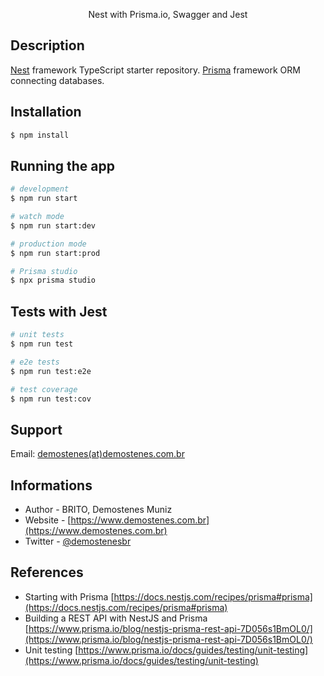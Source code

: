 <p align="center">
  Nest with Prisma.io, Swagger and Jest</a>
</p>

## Description

[Nest](https://github.com/nestjs/nest) framework TypeScript starter repository.
[Prisma](https://prisma.io) framework ORM connecting databases.

## Installation

```bash
$ npm install
```

## Running the app

```bash
# development
$ npm run start

# watch mode
$ npm run start:dev

# production mode
$ npm run start:prod

# Prisma studio
$ npx prisma studio

```

## Tests with Jest

```bash
# unit tests
$ npm run test

# e2e tests
$ npm run test:e2e

# test coverage
$ npm run test:cov

```

## Support

Email: [demostenes(at)demostenes.com.br](demostenes(at)demostenes.com.br)

## Informations

- Author - BRITO, Demostenes Muniz
- Website - [https://www.demostenes.com.br](https://www.demostenes.com.br)
- Twitter - [@demostenesbr](https://twitter.com/demostenesbr)

## References

- Starting with Prisma [https://docs.nestjs.com/recipes/prisma#prisma](https://docs.nestjs.com/recipes/prisma#prisma)
- Building a REST API with NestJS and Prisma [https://www.prisma.io/blog/nestjs-prisma-rest-api-7D056s1BmOL0/](https://www.prisma.io/blog/nestjs-prisma-rest-api-7D056s1BmOL0/)
- Unit testing [https://www.prisma.io/docs/guides/testing/unit-testing](https://www.prisma.io/docs/guides/testing/unit-testing)